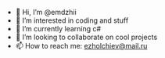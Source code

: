 - 👋 Hi, I’m @emdzhii
- 👀 I’m interested in coding and stuff
- 🌱 I’m currently learning c#
- 💞️ I’m looking to collaborate on cool projects
- 📫 How to reach me: ezholchiev@mail.ru

<!---
emdzhii/emdzhii is a ✨ special ✨ repository because its `README.md` (this file) appears on your GitHub profile.
You can click the Preview link to take a look at your changes.
--->
